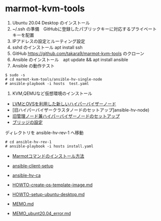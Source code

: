 # marmot-kvm-tools

1. Ubuntu 20.04 Desktop のインストール
1. ~/.ssh の準備　GitHubに登録したパブリックキーに対応するプライベートキーを配置
1. IPアドレスの設定とルーティング設定
1. sshd のインストール apt install ssh
1. GitHub https://github.com/takara9/marmot-kvm-tools のクローン
1. Ansible のインストール　apt update && apt install ansible
1. Ansible の動作テスト

~~~
$ sudo -s
# cd marmot-kvm-tools/ansible-hv-single-node
# ansible-playbook -i hosts  test.yaml
~~~

1. KVM,QEMUなど仮想環境のインストール

* [LVMとOVSを利用した新しいハイパーバイザーノード](ansible-hv-rev-1)
* [旧ハイパーバイザークラスタノードのセットアップ]ansible-hv-node)
* [旧管理ノード兼ハイパーバイザーノードのセットアップ](ansible-hv-single-node)
* [ブリッジの設定](HOWTO-setup-bridge.md)


ディレクトリを ansible-hv-rev-1 へ移動

~~~
# cd ansible-hv-rev-1
# ansible-playbook -i hosts install.yaml 
~~~





* [Marmotコマンドのインストール方法](HOWTO-install-command.md)
* [ansible-client-setup](ansible-client-setup)
* [ansible-hv-ca](ansible-hv-ca)
* [HOWTO-create-os-template-image.md](HOWTO-create-os-template-image.md)


* [HOWTO-setup-ubuntu-desktop.md](HOWTO-setup-ubuntu-desktop.md)
* [MEMO.md](MEMO.md)
* [MEMO_ubunt20.04_error.md](MEMO_ubunt20.04_error.md)


